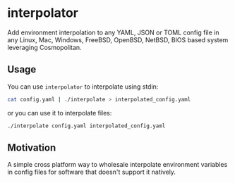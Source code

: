# interpolator

Add environment interpolation to any YAML, JSON or TOML config file in any
Linux, Mac, Windows, FreeBSD, OpenBSD, NetBSD, BIOS based system leveraging
Cosmopolitan.

## Usage

You can use `interpolator` to interpolate using stdin:

```sh
cat config.yaml | ./interpolate > interpolated_config.yaml
```

or you can use it to interpolate files:

```sh
./interpolate config.yaml interpolated_config.yaml
```

## Motivation

A simple cross platform way to wholesale interpolate environment variables
in config files for software that doesn't support it natively.
